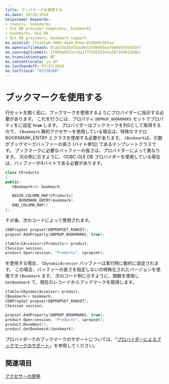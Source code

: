 ```yaml
---
title: ブックマークを使用する
ms.date: 10/24/2018
helpviewer_keywords:
- rowsets, bookmarks
- OLE DB provider templates, bookmarks
- bookmarks, OLE DB
- OLE DB providers, bookmark support
ms.assetid: 7fa1d1a8-5063-4aa9-93ee-815bb9c98fae
ms.openlocfilehash: 8caa33b3bafbaa9e537d9669aa7b60a9355475ef
ms.sourcegitcommit: 1f009ab0f2cc4a177f2d1353d5a38f164612bdb1
ms.translationtype: MT
ms.contentlocale: ja-JP
ms.lasthandoff: 07/27/2020
ms.locfileid: "87218300"
---
```

# <a name="using-bookmarks"></a>ブックマークを使用する

行セットを開く前に、ブックマークを使用するようにプロバイダーに指示する必要があります。 これを行うには、プロパティ `DBPROP_BOOKMARKS` セットでプロパティをに設定 **`true`** します。 プロバイダーはブックマークを列0として取得するので、 `CBookmark` 静的アクセサーを使用している場合は、特殊なマクロ BOOKMARK_ENTRY とクラスを使用する必要があります。 `CBookmark`は、引数がブックマークバッファーの長さ (バイト単位) であるテンプレートクラスです。 ブックマークに必要なバッファーの長さは、プロバイダーによって異なります。 次の例に示すように、ODBC OLE DB プロバイダーを使用している場合は、バッファーが4バイトである必要があります。

```cpp
class CProducts
{
public:
   CBookmark<4> bookmark;

   BEGIN_COLUMN_MAP(CProducts)
      BOOKMARK_ENTRY(bookmark)
   END_COLUMN_MAP()
};
```

その後、次のコードによって使用されます。

```cpp
CDBPropSet propset(DBPROPSET_ROWSET);
propset.AddProperty(DBPROP_BOOKMARKS, true);

CTable<CAccessor<CProducts>> product;
CSession session;
product.Open(session, "Products", &propset);
```

を使用する場合、 `CDynamicAccessor` バッファーは実行時に動的に設定されます。 この場合、バッファーの長さを指定しないの特殊化されたバージョンを使用でき `CBookmark` ます。 次のコード例に示すように、関数を使用し `GetBookmark` て、現在のレコードからブックマークを取得します。

```cpp
CTable<CDynamicAccessor> product;
CBookmark<> bookmark;
CDBPropSet propset(DBPROPSET_ROWSET);
CSession session;

propset.AddProperty(DBPROP_BOOKMARKS, true);
product.Open(session, "Products", &propset);
product.MoveNext();
product.GetBookmark(&bookmark);
```

プロバイダーでのブックマークのサポートについては、「[プロバイダーによるブックマークのサポート](../../data/oledb/provider-support-for-bookmarks.md)」を参照してください。

## <a name="see-also"></a>関連項目

[アクセサーの使用](../../data/oledb/using-accessors.md)
